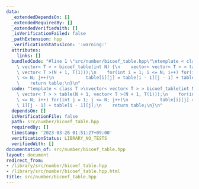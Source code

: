 ```yaml
---
data:
  _extendedDependsOn: []
  _extendedRequiredBy: []
  _extendedVerifiedWith: []
  _isVerificationFailed: false
  _pathExtension: hpp
  _verificationStatusIcon: ':warning:'
  attributes:
    links: []
  bundledCode: "#line 1 \"src/number/bicoef_table.hpp\"\ntemplate < class T >\nvector<\
    \ vector< T > > bicoef_table(int N) {\n    vector< vector< T > > table(N + 1,\
    \ vector< T >(N + 1, T(1)));\n    for(int i = 1; i <= N; i++) for(int j = 1; j\
    \ <= N; j++)\n            table[i][j] = table[i - 1][j - 1] + table[i - 1][j];\n\
    \    return table;\n}\n"
  code: "template < class T >\nvector< vector< T > > bicoef_table(int N) {\n    vector<\
    \ vector< T > > table(N + 1, vector< T >(N + 1, T(1)));\n    for(int i = 1; i\
    \ <= N; i++) for(int j = 1; j <= N; j++)\n            table[i][j] = table[i -\
    \ 1][j - 1] + table[i - 1][j];\n    return table;\n}\n"
  dependsOn: []
  isVerificationFile: false
  path: src/number/bicoef_table.hpp
  requiredBy: []
  timestamp: '2023-03-26 01:51:27+09:00'
  verificationStatus: LIBRARY_NO_TESTS
  verifiedWith: []
documentation_of: src/number/bicoef_table.hpp
layout: document
redirect_from:
- /library/src/number/bicoef_table.hpp
- /library/src/number/bicoef_table.hpp.html
title: src/number/bicoef_table.hpp
---
```

